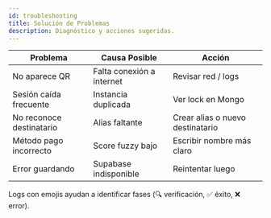 ```yaml
---
id: troubleshooting
title: Solución de Problemas
description: Diagnóstico y acciones sugeridas.
---
```


| Problema | Causa Posible | Acción |
|----------|---------------|--------|
| No aparece QR | Falta conexión a internet | Revisar red / logs | 
| Sesión caída frecuente | Instancia duplicada | Ver lock en Mongo |
| No reconoce destinatario | Alias faltante | Crear alias o nuevo destinatario |
| Método pago incorrecto | Score fuzzy bajo | Escribir nombre más claro |
| Error guardando | Supabase indisponible | Reintentar luego |

Logs con emojis ayudan a identificar fases (🔍 verificación, ✅ éxito, ❌ error).
